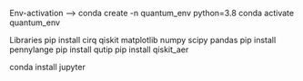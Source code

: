 Env-activation -->
conda create -n quantum_env python=3.8
conda activate quantum_env


Libraries
pip install  cirq qiskit matplotlib numpy scipy pandas
pip install pennylange
pip install qutip
pip install qiskit_aer

conda install jupyter

